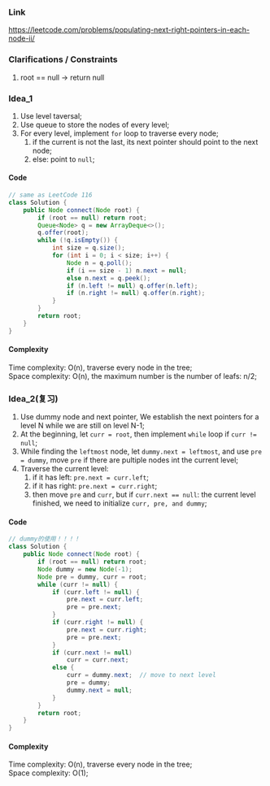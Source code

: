 
### Link

https://leetcode.com/problems/populating-next-right-pointers-in-each-node-ii/

### Clarifications / Constraints

1. root == null -> return null

### Idea_1

1. Use level taversal;
2. Use queue to store the nodes of every level;
3. For every level, implement ```for``` loop to traverse every node;
   1. if the current is not the last, its next pointer should point to the next node;
   2. else: point to ```null```;


#### Code

```java
// same as LeetCode 116
class Solution {
    public Node connect(Node root) {
        if (root == null) return root;
        Queue<Node> q = new ArrayDeque<>();
        q.offer(root);
        while (!q.isEmpty()) {
            int size = q.size();
            for (int i = 0; i < size; i++) {
                Node n = q.poll();
                if (i == size - 1) n.next = null;
                else n.next = q.peek();
                if (n.left != null) q.offer(n.left);
                if (n.right != null) q.offer(n.right);
            }
        }
        return root;
    }
}
```

#### Complexity

Time complexity: O(n), traverse every node in the tree;    
Space complexity: O(n), the maximum number is the number of leafs: n/2;


### Idea_2(复习)

1. Use dummy node and next pointer, We establish the next pointers for a level N while we are still on level N-1;
2. At the beginning, let ```curr = root```, then implement ```while``` loop if ```curr != null```;
3. While finding the ```leftmost``` node, let ```dummy.next = leftmost```, and use ```pre = dummy```, move ```pre``` if there are pultiple nodes int the current level;
4. Traverse the current level:
   1. if it has left: ```pre.next = curr.left```;
   2. if it has right: ```pre.next = curr.right```;
   3. then move ```pre``` and ```curr```, but if ```curr.next == null```: the current level finished, we need to initialize ```curr, pre, and dummy```;


#### Code

```java
// dummy的使用！！！！
class Solution {
    public Node connect(Node root) {
        if (root == null) return root;
        Node dummy = new Node(-1);
        Node pre = dummy, curr = root;
        while (curr != null) {
            if (curr.left != null) {
                pre.next = curr.left;
                pre = pre.next;
            }
            if (curr.right != null) {
                pre.next = curr.right;
                pre = pre.next;
            }
            if (curr.next != null) 
                curr = curr.next;
            else {
                curr = dummy.next;  // move to next level
                pre = dummy;
                dummy.next = null;
            }
        }
        return root;
    }
}


```

#### Complexity

Time complexity: O(n), traverse every node in the tree;    
Space complexity: O(1); 
